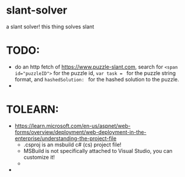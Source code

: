 # slant-solver
 a slant solver! this thing solves slant

# TODO: 
- do an http fetch of https://www.puzzle-slant.com, search for `<span id="puzzleID">` for the puzzle id, `var task = ` for the puzzle string format, and `hashedSolution: ` for the hashed solution to the puzzle.
- 

# TOLEARN:
- https://learn.microsoft.com/en-us/aspnet/web-forms/overview/deployment/web-deployment-in-the-enterprise/understanding-the-project-file
  - .csproj is an msbuild c# (cs) project file!
  - MSBuild is not specifically attached to Visual Studio, you can customize it!
  - 
- 
